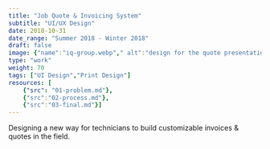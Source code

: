 ```yaml
---
title: "Job Quote & Invoicing System"
subtitle: "UI/UX Design"
date: 2018-10-31
date_range: "Summer 2018 - Winter 2018"
draft: false
image: {"name":"iq-group.webp"," alt":"design for the quote presentation process"}
type: "work"
weight: 70
tags: ["UI Design","Print Design"]
resources: [
    {"src": "01-problem.md"},
    {"src":"02-process.md"},
    {"src":"03-final.md"}]
---
```

Designing a new way for technicians to build customizable invoices & quotes in the field.
